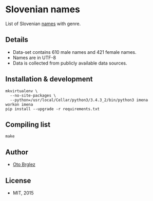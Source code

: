 # Slovenian names

List of Slovenian [names](data/names.csv) with genre.

## Details

- Data-set contains 610 male names and 421 female names.
- Names are in UTF-8
- Data is collected from publicly available data sources.

## Installation & development

    mkvirtualenv \
      --no-site-packages \
      --python=/usr/local/Cellar/python3/3.4.3_2/bin/python3 imena
    workon imena
    pip install --upgrade -r requirements.txt

## Compiling list

    make
    
## Author
- [Oto Brglez](https://github.com/otobrglez)

## License

- MIT, 2015